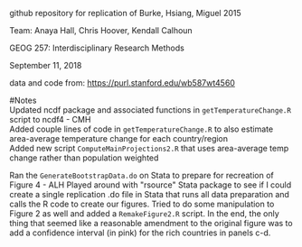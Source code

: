 github repository for replication of Burke, Hsiang, Miguel 2015

Team: Anaya Hall, Chris Hoover, Kendall Calhoun

GEOG 257: Interdisciplinary Research Methods

September 11, 2018

data and code from: https://purl.stanford.edu/wb587wt4560

#Notes  
Updated ncdf package and associated functions in `getTemperatureChange.R` script to ncdf4 - CMH  
Added couple lines of code in `getTemperatureChange.R` to also estimate area-average temperature change for each country/region  
Added new script `ComputeMainProjections2.R` that uses area-average temp change rather than population weighted  

Ran the `GenerateBootstrapData.do` on Stata to prepare for recreation of Figure 4 - ALH
Played around with "rsource" Stata package to see if I could create a single replication .do file in Stata that runs all data preparation and calls the R code to create our figures. 
Tried to do some manipulation to Figure 2 as well and added a `RemakeFigure2.R` script. In the end, the only thing that seemed like a reasonable amendment to the original figure was to add a confidence interval (in pink) for the rich countries in panels c-d. 
